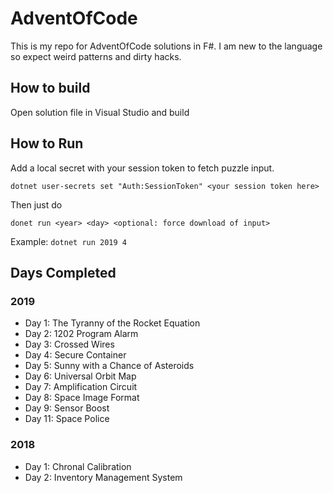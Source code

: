 # AdventOfCode

This is my repo for AdventOfCode solutions in F#. I am  new to the language so expect weird patterns and dirty hacks.

## How to build

Open solution file in Visual Studio and build

## How to Run

Add a local secret with your session token to fetch puzzle input.

```
dotnet user-secrets set "Auth:SessionToken" <your session token here>
```

Then just do
```
donet run <year> <day> <optional: force download of input>
```

Example: `dotnet run 2019 4`

## Days Completed

### 2019

- Day 1: The Tyranny of the Rocket Equation
- Day 2: 1202 Program Alarm
- Day 3: Crossed Wires
- Day 4: Secure Container
- Day 5: Sunny with a Chance of Asteroids
- Day 6: Universal Orbit Map
- Day 7: Amplification Circuit
- Day 8: Space Image Format
- Day 9: Sensor Boost
- Day 11: Space Police

### 2018

- Day 1: Chronal Calibration
- Day 2: Inventory Management System

